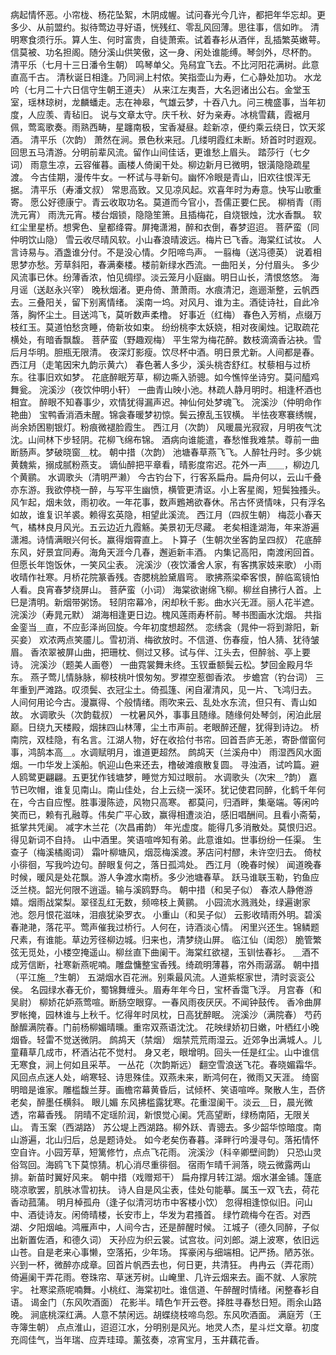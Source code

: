 <!-- { "loadSidebar": true } -->
病起情怀恶。小帘栊、杨花坠絮，木阴成幄。试问春光今几许，都把年华忘却。更多少、从前盟约。拟待莺边寻好语，恍残红、零乱风回薄。思往事，信如昨。 
清明寒食须行乐。算人生、何时富贵，自徒萧索。试着春衫从酒伴，乱插繁英嫩萼。信莫被、功名担阁。随分溪山供笑傲，这一身、闲处谁能缚。琴剑外，尽杯酌。 
清平乐（七月十三日潘令生朝）
鸣琴单父。凫舄宜飞去。不比河阳花满树。此意直高千古。 
清秋诞日相逢。乃同涧上村侬。笑指壶山为寿，仁心静处加功。 
水龙吟（七月二十六日信守生朝王道夫）
从来江左夷吾，大名迥诸出公右。金堂玉室，瑶林琼树，龙麟蟠走。志在神皋，气雄云梦，十吞八九。问三槐盛事，当年初度，人应羡、青毡旧。 
说与文章太守。庆千秋、好为亲寿。冰桃雪藕，霞裾月佩，莺鸾歌奏。雨熟西畴，星躔南极，宝香凝昼。趁新凉，便约乘云绕日，饮天浆酒。 
清平乐（次韵）
萧然在涧。景色秋来冠。几缕明霞红未断。矫首时时遐观。 
回思五马清游。分明前辈风流。留作山间佳话，更谁愁上眉头。 
踏莎行（七夕词）
雨意生凉，云容催暮。画楼人倚阑干处。柳边新月已微明，银潢隐隐疏星渡。 
今古佳期，漫传牛女。一杯试与寻新句。幽怀冷眼是青山，旧欢往恨浑无据。 
清平乐（寿潘文叔）
常思高致。又见凉风起。欢喜年时为寿意。快写山歌重寄。 
愿公好德康宁。青云收取功名。莫道而今官小，吾儒正要仁民。 
柳梢青（雨洗元宵）
雨洗元宵。楼台烟锁，隐隐笙箫。且插梅花，自烧银烛，沈水香飘。 
软红尘里星桥。想霁色、皇都绛霄。屏掩潇湘，醉和衣倒，春梦迢迢。 
菩萨蛮（同仲明饮山隐）
雪云收尽晴风软。小山春浪晴波远。梅片已飞香。海棠红试妆。 
人言诗易与。酒盏谁分付。不是没心情。夕阳啼鸟声。 
一翦梅（送冯德英）
说着相思梦亦愁。芳草斜阳，春满秦楼。楼前新绿水西流。一曲阳关，分付眉头。 
多少风流事已休。纷薄香浓，怕见绸缪。淡云笼月小庭幽。明日山长，清恨悠悠。 
海月谣（送赵永兴宰）
晚秋烟渚。更舟倚、萧萧雨。水痕清汜，迤逦渐整，云帆西去。三叠阳关，留下别离情绪。 
溪南一坞。对风月、谁为主。酒徒诗社，自此冷落，胸怀尘土。目送鸿飞，莫听数声柔橹。 
好事近（红梅）
春色入芳梢，点缀万枝红玉。莫道怕愁贪睡，倚新妆如束。 
纷纷桃李太妖娆，相对夜阑烛。记取疏花横处，有暗香飘馥。 
菩萨蛮（野趣观梅）
平生常为梅花醉。数枝滴滴香沾袂。雪后月华明。胆瓶无限清。 
夜深灯影瘦。饮尽杯中酒。明日景尤新。人间都是春。 
西江月（走笔因宋九韵示黄六）
春色著人多少，溪头桃杏舒红。杖藜相与过桥东。往事旧欢如梦。 
花底醉眠芳草，柳边嘶入骄骢。如今憔悴坐诗穷。莫问醯鸡舞瓮。 
浣溪沙（夜饮仲明小轩）
一曲青山映小池。林疏人静月明时。相逢杯酒也相宜。 
醉眼不知春事少，欢情犹得漏声迟。神仙何处梦魂飞。 
浣溪沙（仲明命作艳曲）
宝鸭香消酒未醒。锦衾春暖梦初惊。鬓云撩乱玉钗横。 
半怯夜寒褰绣幌，尚余娇困剔银灯。粉痕微褪脸霞生。 
西江月（次韵）
风暖晨光寂寂，月明夜气沈沈。山间林下步轻阴。花柳飞绵布锦。 
酒病向谁能遣，春愁惟我难禁。尊前一曲断肠声。梦破晓窗＿枕。 
朝中措（次韵）
池塘春草燕飞飞。人醉牡丹时。多少姚黄魏紫，搦成腻粉燕支。 
谪仙醉把平章看，晴影度帘迟。花外一声＿＿，柳边几个黄鹂。 
水调歌头（清明严濑）
今古钓台下，行客系扁舟。扁舟何以，云山千叠亦东游。我欲停桡一醉，与写平生幽愤，横管更清讴。小上客星阁，短鬓独搔头。 
风乍起，烟未敛，雨初收。一年花事，数声鶗鴂欲春休。吊古怀贤情味，只有浮名如故，谁复识羊裘。赖得玄英隐，相望此溪流。 
西江月（四叔生朝）
梅蕊小春天气，橘林良月风光。五云边近九霞觞。美景初无尽藏。 
老矣相逢湖海，年来游遍潇湘。诗情满眼兴何长。赢得烟霄直上。 
卜算子（生朝次坐客韵呈四叔）
花底醉东风，好景宜同寿。海角天涯今几春，邂逅新丰酒。 
内集记高阳，南渡闲回首。但愿长年饱饭休，一笑风尘表。 
浣溪沙（夜饮潘舍人家，有客携家妓来歌）
小雨收晴作社寒。月桥花院篆香残。杏腮桃脸黛眉弯。 
歌拂燕梁牵客恨，醉临鸾镜怕人看。良宵春梦绕屏山。 
菩萨蛮（小词）
海棠欲谢绵飞柳。柳丝自拂行人首。上巳是清明。新烟带粥饧。 
轻阴帘幕冷，闲却秋千影。曲水兴无涯。丽人花半遮。 
浣溪沙（寿晁元默）
湖海相逢更日边。槐风莲雨寿杯前。琴书图画水沈烟。 
共指金銮当＿直，不应彭泽尚回旋。今年初度想超然。 
恋绣衾（晁仲一将到滁阳，新买妾）
欢浓两点笑靥儿。雪初消、梅欲放时。不信道、伤春瘦，怕人猜、犹待皱眉。 
香浓翠被屏山曲，把珊枕、侧过又移。试与伴、江头去，但醉翁、亭上要诗。 
浣溪沙（题美人画卷）
一曲霓裳舞未终。玉钗垂额鬓云松。梦回金殿月华东。 
燕子莺儿情脉脉，柳枝桃叶恨匆匆。罗襟空惹御香浓。 
步蟾宫（钓台词）
三年重到严滩路。叹须鬓、衣冠尘土。倚孤篷、闲自濯清风，见一片、飞鸿归去。 
人间何用论今古。漫赢得、个般情绪。雨吹来云、乱处水东流，但只有、青山如故。 
水调歌头（次韵载叔）
一枕暑风外，事事且随缘。随缘何处琴剑，闲泊此层巅。日绕九天楼殿，烟抹四山林薄，尘土市声前。老眼醉还醒，犹得到诗边。 
桥南院，双桂隐，有名言。江湖人物，好在收拾付书帘。回首吾庐无恙，寄卧僧窗何事，鸿鹄本高＿。水调赋明月，谁道更超然。 
鹧鸪天（兰溪舟中）
雨湿西风水面烟。一巾华发上溪船。帆迎山色来还去，橹破滩痕散复圆。 
寻浊酒，试吟篇。避人鸥鹭更翩翩。五更犹作钱塘梦，睡觉方知过眼前。 
水调歌头（次宋＿?韵）
嘉节已吹帽，谁复见南山。南山佳处，台上云绕一溪环。犹记使君同醉，化鹤千年何在，今古自应慳。胜事漫陈迹，风物只高寒。 
都莫问，归酒畔，集毫端。等闲吟笑而已，赖有孔融尊。伟矣广平心致，赢得相遭淡泊，感旧唱酬间。且看小斋菊，抵掌共凭阑。 
减字木兰花（次昌甫韵）
年光虚度。能得几多消散处。莫恨归迟。得见新词不自持。 
山中酒里。笑语喧哗知有弟。此意谁如。世事纷纷一任渠。 
生查子（梅溪橘阁词）
霜叶柳塘风，烟蕊梅溪渡。茅店问村醪，未许空归去。 
倚杖小徘徊，写我吟边句。醉眼复何之，落日孤鸿处。 
西江月（晚春时候）
闻道晚春时候，暖风是处花飘。游人争渡水南桥。多少池塘春草。 
跃马谁联玉勒，钓鱼应泛兰桡。韶光何限不逍遥。输与溪鸥野鸟。 
朝中措（和吴子似）
春浓人静倦游嬉。烟雨战棠梨。翠径乱红无数，频啼枝上黄鹂。 
小园流水溅溅处，绿遍谢家池。怨月恨花滋味，泪痕犹染罗衣。 
小重山（和吴子似）
云影收晴雨外明。碧溪春滟滟，落花平。莺声催我过桥行。人何在，诗酒淡心情。 
闲里兴还生。锦鳞题尺素，有谁能。草边芳径柳边城。归来也，清梦绕山屏。 
临江仙（闺怨）
脆管繁弦无觅处，小楼空掩遥山。柳丝直下曲阑干。海棠红欲褪，玉钏怯春衫。 
＿酒不成芳信断，社寒新燕呢喃。雕盘慵整宝香残。绮疏明薄暮，帘外雨潺潺。 
朝中措（平江施＿?生朝）
五湖烟水百花洲。别乘最风流。人道紫枢家世，清时衮衮公侯。 
名园绿水春无价，蜀锦舞缠头。眉寿年年今日，宝杯香霭飞浮。 
月宫春（和吴尉）
柳娇花妒燕莺喧。断肠空眼穿。一春风雨夜厌厌。不闻钟鼓传。 
香冷曲屏罗帐掩，园林谁与上秋千。忆得年时凤枕，日高犹醉眠。 
浣溪沙（满院春）
芍药酴醿满院春。门前杨柳媚晴曛。重帘双燕语沈沈。 
花映绿娇初日嫩，叶栖红小晚烟昏。轻雷不觉送微阴。 
鹧鸪天（禁烟）
烟禁荒荒雨湿云。近郊争出满城人。儿童藉草几成市，杯酒沾花不觉村。 
身又老，眼增明。回头一任是红尘。山中谁信无寒食，涧上何如且采苹。 
一丛花（次韵斯远）
翻空雪浪送飞花。春晓媚霜华。风回点点迷人处，峭寒轻、诗思殊佳。双燕未来，断鸿何在，微雨又天涯。 
绮窗明暗是谁家。雕槛馥兰芽。画檐帘幕黄昏后，试倾杯、笑语喧哗。聚散人生，吾侪老矣，醉墨任横斜。 
眼儿媚
东风拂槛露犹寒。花重湿阑干。淡云＿日，晨光微透，帘幕香残。 
阴晴不定瑶阶润，新恨觉心阑。凭高望断，绿杨南陌，无限关山。 
青玉案（西湖路）
苏公堤上西湖路。柳外跃、青骢去。多少韶华惊暗度。南山游遍，北山归后，总是题诗处。 
如今老矣伤春暮。泽畔行吟漫寻句。落拓情怀空自许。小园芳草，短篱修竹，点点飞花雨。 
浣溪沙（科辛卿壁间韵）
只恐山灵俗驾回。海鸥飞下莫惊猜。机心消尽重徘徊。 
宿雨乍晴千涧落，晓云微露两山排。新苗时翼好风来。 
朝中措（戏赠郑干）
扁舟撑月转江湖。烟水湛金铺。篷底晓凉歌罢，肌肤冰雪初扶。 
诗人自是风尘表，佳处句能摹。属玉一双飞去，荷花香动菰蒲。 
明月棹孤舟（逢子似清河坊市中客楼小饮）
忽得相逢惊似旧。问山中、酒徒诗友。闲倚晴楼，长安市上，华发为君搔首。 
绿竹疏梅今在否。对西湖、夕阳烟岫。鸿雁声中，人间今古，还是醉醒时候。 
江城子（德久同醉，子似出新置佐酒，和德久词）
天孙应为织云裳。试宫妆。问刘郎。湖上波寒，依旧远山苍。自是老来心事懒，空落拓，少年场。 
挥豪闲与细端相。记严扬。陋苏张。兴到一杯，微醉亦成章。回首片帆西去也，何日更，共清狂。 
冉冉云（弄花雨）
倚遍阑干弄花雨。卷珠帘、草迷芳树。山崦里、几许云烟来去。画不就、人家院宇。 
社寒梁燕呢喃舞。小桃红、海棠初吐。谁信道、午醉醒时情绪。闲整春衫自语。 
谒金门（东风吹酒面）
花影半。晴色乍开云卷。择胜寻春愁日短。雨余山路晚。 
涧底桃深红满。人意不禁闲远。胡蝶绕枝啼鸟怨。东风吹酒面。 
满庭芳（王寺簿生朝）
点点淮山，迢迢江水，分明别是风光。地灵人杰，星斗烂文章。初度充闾佳气，当年瑞、应弄珪璋。薰弦奏，凉宵宝月，玉井藕花香。 

